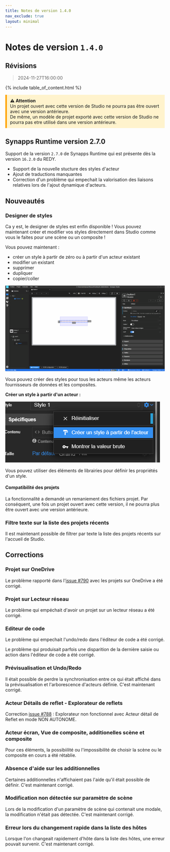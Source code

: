 ```yaml
---
title: Notes de version 1.4.0
nav_exclude: true
layout: minimal
---
```


# Notes de version `1.4.0`

## Révisions

> 2024-11-27T16:00:00


{% include table_of_content.html %}
  
<div style="background-color: #fff3cd; border-left: 5px solid #ffa502; padding: 10px;">
  <strong>⚠️ Attention</strong><br>
  Un projet ouvert avec cette version de Studio ne pourra pas être ouvert avec une version antérieure.<br> 
  De même, un modèle de projet exporté avec cette version de Studio ne pourra pas etre utilisé dans une version antérieure.
</div>

## Synapps Runtime version 2.7.0

Support de la version `2.7.0` de Synapps Runtime qui est présente dès la version `16.2.0` du REDY.

- Support de la nouvelle stucture des styles d'acteur
- Ajout de traductions manquantes
- Correction d'un problème qui empechait la valorisation des liaisons relatives lors de l'ajout dynamique d'acteurs.

## Nouveautés

### Designer de styles

Ca y est, le designer de styles est enfin disponible ! Vous pouvez maintenant créer et modifier vos styles directement dans Studio comme vous le faites pour une scène ou un composite !

Vous pouvez maintenant :
  - créer un style à partir de zéro ou à partir d'un acteur existant
  - modifier un existant
  - supprimer
  - dupliquer
  - copier/coller


![Designer de styles](./assets/1.4.0/designer-style-1.gif)


Vous pouvez créer des styles pour tous les acteurs même les acteurs fournisseurs de données et les composites.


**Créer un style à partir d'un acteur :**

![Créer un style à partir d'un acteur](./assets/1.4.0/image1.png)

Vous pouvez utiliser des éléments de librairies pour définir les propriétés d'un style.

#### Compatibilité des projets

La fonctionnalité a demandé un remaniement des fichiers projet. Par conséquent, une fois un projet ouvert avec cette version, il ne pourra plus être ouvert avec une version antérieure.

### Filtre texte sur la liste des projets récents

Il est maintenant possible de filtrer par texte la liste des projets récents sur l'accueil de Studio.

## Corrections

### Projet sur OneDrive

Le problème rapporté dans l'[issue #790](https://github.com/witsa/synapps/issues/790) avec les projets sur OneDrive a été corrigé.

### Projet sur Lecteur réseau

Le problème qui empéchait d'avoir un projet sur un lecteur réseau a été corrigé.

### Editeur de code

Le problème qui empechait l'undo/redo dans l'éditeur de code a été corrigé.

Le problème qui produisait parfois une disparition de la dernière saisie ou action dans l'éditeur de code a été corrigé.

### Prévisualisation et Undo/Redo

Il était possible de perdre la synchronisation entre ce qui était affiché dans la prévisualisation et l'arborescence d'acteurs définie. C'est maintenant corrigé.

### Acteur Détails de reflet - Explorateur de reflets

Correction [issue #788](https://github.com/witsa/synapps/issues/788) : Explorateur non fonctionnel avec Acteur détail de Reflet en mode NON AUTONOME.

### Acteur écran, Vue de composite, additionelles scène et composite

Pour ces éléments, la possibiilité ou l'impossibilité de choisir la scène ou le composite en cours a été rétablie.

### Absence d'aide sur les additionnelles

Certaines additionnelles n'affichaient pas l'aide qu'il était possible de définir. C'est maintenant corrigé.

### Modification non détectée sur paramètre de scène

Lors de la modification d'un paramètre de scène qui contenait une modale, la modification n'était pas détectée. C'est maintenant corrigé.

### Erreur lors du changement rapide dans la liste des hôtes

Lorsque l'on changeait rapidement d'hôte dans la liste des hôtes, une erreur pouvait survenir. C'est maintenant corrigé.
